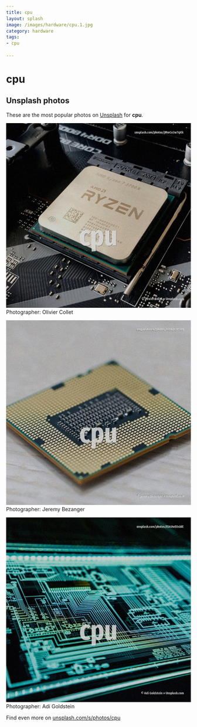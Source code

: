 ```yaml
---
title: cpu
layout: splash
image: /images/hardware/cpu.1.jpg
category: hardware
tags:
- cpu

---
```

# cpu

  

 
## Unsplash photos
These are the most popular photos on [Unsplash](https://unsplash.com) for **cpu**.
 
![cpu](/images/hardware/cpu.1.jpg)
Photographer:  Olivier Collet
 
![cpu](/images/hardware/cpu.2.jpg)
Photographer:  Jeremy Bezanger
 
![cpu](/images/hardware/cpu.3.jpg)
Photographer:  Adi Goldstein
 
Find even more on [unsplash.com/s/photos/cpu](https://unsplash.com/s/photos/cpu)
 
